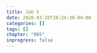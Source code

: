 ```yaml
---
title: Job 5
date: 2020-03-28T20:24:38-04:00
categories: []
tags: []
chapter: "005"
inprogress: false
---
```


